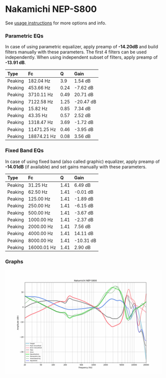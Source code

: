 # Nakamichi NEP-S800
See [usage instructions](https://github.com/jaakkopasanen/AutoEq#usage) for more options and info.

### Parametric EQs
In case of using parametric equalizer, apply preamp of **-14.20dB** and build filters manually
with these parameters. The first 4 filters can be used independently.
When using independent subset of filters, apply preamp of **-13.91 dB**.

| Type    | Fc          |    Q | Gain      |
|:--------|:------------|:-----|:----------|
| Peaking | 182.04 Hz   | 3.9  | 1.54 dB   |
| Peaking | 453.66 Hz   | 0.24 | -7.62 dB  |
| Peaking | 3710.11 Hz  | 0.49 | 20.71 dB  |
| Peaking | 7122.58 Hz  | 1.25 | -20.47 dB |
| Peaking | 15.82 Hz    | 0.85 | 7.34 dB   |
| Peaking | 43.35 Hz    | 0.57 | 2.52 dB   |
| Peaking | 1318.47 Hz  | 3.69 | -1.72 dB  |
| Peaking | 11471.25 Hz | 0.46 | -3.95 dB  |
| Peaking | 18874.21 Hz | 0.08 | 3.56 dB   |

### Fixed Band EQs
In case of using fixed band (also called graphic) equalizer, apply preamp of **-14.01dB**
(if available) and set gains manually with these parameters.

| Type    | Fc          |    Q | Gain      |
|:--------|:------------|:-----|:----------|
| Peaking | 31.25 Hz    | 1.41 | 6.49 dB   |
| Peaking | 62.50 Hz    | 1.41 | -0.01 dB  |
| Peaking | 125.00 Hz   | 1.41 | -1.89 dB  |
| Peaking | 250.00 Hz   | 1.41 | -6.15 dB  |
| Peaking | 500.00 Hz   | 1.41 | -3.67 dB  |
| Peaking | 1000.00 Hz  | 1.41 | -2.37 dB  |
| Peaking | 2000.00 Hz  | 1.41 | 7.56 dB   |
| Peaking | 4000.00 Hz  | 1.41 | 14.11 dB  |
| Peaking | 8000.00 Hz  | 1.41 | -10.31 dB |
| Peaking | 16000.01 Hz | 1.41 | 2.90 dB   |

### Graphs
![](./Nakamichi%20NEP-S800.png)